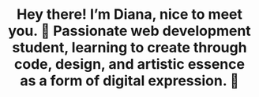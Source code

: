 <div align="center">
<h1 align="center">Hey there! I’m Diana, nice to meet you.  
               💫 Passionate web development student, learning to create through code, design, 
                   and artistic essence as a form of digital expression. 👋</h1>
</div>
<!--
**DianCDev/DianCDev** is a ✨ _special_ ✨ repository because its `README.md` (this file) appears on your GitHub profile.

Here are some ideas to get you started:

- 🔭 I’m currently working on ...
- 🌱 I’m currently learning ...
- 👯 I’m looking to collaborate on ...
- 🤔 I’m looking for help with ...
- 💬 Ask me about ...
- 📫 How to reach me: ...
- 😄 Pronouns: ...
- ⚡ Fun fact: ...
-->
